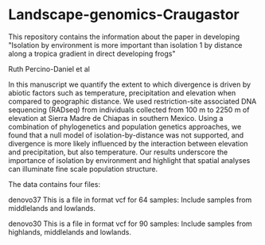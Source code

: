 # Landscape-genomics-Craugastor

This repository contains the information about the paper in developing "Isolation by environment is more important than isolation 1 by distance along a tropica gradient in direct developing frogs"

Ruth Percino-Daniel et al 

In this manuscript we quantify the extent to which divergence is driven by abiotic factors such as temperature, precipitation and elevation when compared to geographic distance. We used restriction-site associated DNA sequencing (RADseq) from individuals collected from 100 m to 2250 m of elevation at Sierra Madre de Chiapas in southern Mexico. Using a combination of phylogenetics and population genetics approaches, we found that a null model of isolation-by-distance was not supported, and divergence is more likely influenced by the interaction between elevation and precipitation, but also temperature. Our results underscore the importance of isolation by environment and highlight that spatial analyses can illuminate fine scale population structure.

The data contains four files: 

denovo37 This is a file in format vcf for 64 samples: Include samples from middlelands and lowlands.

denovo30 This is a file in format vcf for 90 samples: Include samples from highlands, middlelands and lowlands. 
